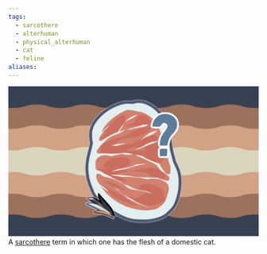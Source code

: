 ```yaml
---
tags:
  - sarcothere
  - alterhuman
  - physical_alterhuman
  - cat
  - feline
aliases: 
---
```

![cat sarcothere.png](../../images/cat%20sarcothere.png)  
A [sarcothere](./sarcothere.md) term in which one has the flesh of a domestic cat.